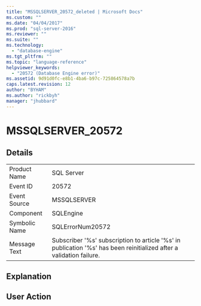 ```yaml
---
title: "MSSQLSERVER_20572_deleted | Microsoft Docs"
ms.custom: ""
ms.date: "04/04/2017"
ms.prod: "sql-server-2016"
ms.reviewer: ""
ms.suite: ""
ms.technology: 
  - "database-engine"
ms.tgt_pltfrm: ""
ms.topic: "language-reference"
helpviewer_keywords: 
  - "20572 (Database Engine error)"
ms.assetid: 9d91d0fc-e8b1-4ba6-b97c-725864578a7b
caps.latest.revision: 12
author: "BYHAM"
ms.author: "rickbyh"
manager: "jhubbard"
---
```

# MSSQLSERVER_20572
  
## Details  
  
|||  
|-|-|  
|Product Name|SQL Server|  
|Event ID|20572|  
|Event Source|MSSQLSERVER|  
|Component|SQLEngine|  
|Symbolic Name|SQLErrorNum20572|  
|Message Text|Subscriber '%s' subscription to article '%s' in publication '%s' has been reinitialized after a validation failure.|  
  
## Explanation  
  
## User Action  
